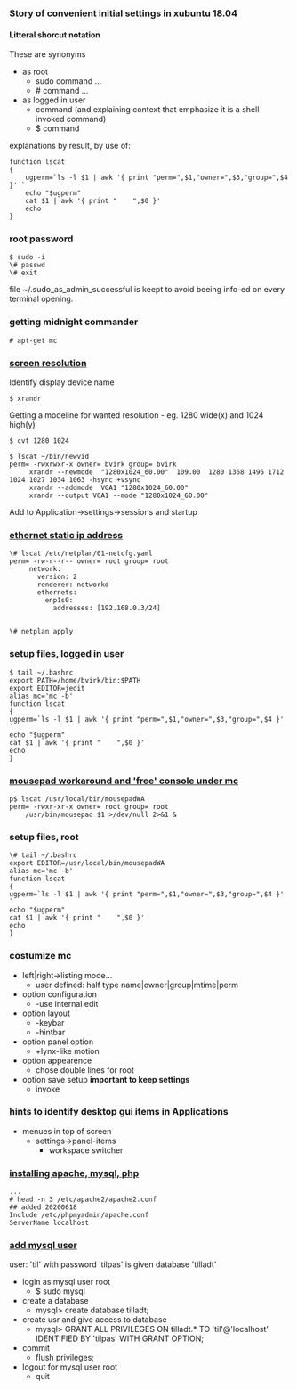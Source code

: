 ### Story of convenient initial settings in xubuntu 18.04

#### Litteral shorcut notation
These are synonyms

- as root 
	- sudo command ...
	- \# command ...
- as logged in user
	- command (and explaining context that emphasize it is a shell invoked command)
	- $ command

explanations by result, by use of:
 
	function lscat
	{
		ugperm=`ls -l $1 | awk '{ print "perm=",$1,"owner=",$3,"group=",$4 }' `
		echo "$ugperm"
		cat $1 | awk '{ print "    ",$0 }' 
		echo 
	}

### root password

	$ sudo -i
	\# passwd
	\# exit

file ~/.sudo_as_admin_successful is keept to avoid beeing info-ed on every terminal opening.

### getting midnight commander

	# apt-get mc

### [screen resolution](http://ubuntuhandbook.org/index.php/2017/04/custom-screen-resolution-ubuntu-desktop/)
Identify display device name

	$ xrandr

Getting a modeline for wanted resolution - eg. 1280 wide(x) and 1024 high(y)

	$ cvt 1280 1024
	
	$ lscat ~/bin/newvid 
	perm= -rwxrwxr-x owner= bvirk group= bvirk
		 xrandr --newmode  "1280x1024_60.00"  109.00  1280 1368 1496 1712  1024 1027 1034 1063 -hsync +vsync
		 xrandr --addmode  VGA1 "1280x1024_60.00"
		 xrandr --output VGA1 --mode "1280x1024_60.00"

Add to Application->settings->sessions and startup

### [ethernet static ip address](https://www.techrepublic.com/article/how-to-configure-a-static-ip-address-in-ubuntu-server-18-04/)

	\# lscat /etc/netplan/01-netcfg.yaml 
	perm= -rw-r--r-- owner= root group= root
		 network:
		   version: 2
		   renderer: networkd
		   ethernets:
		     enp1s0:
		       addresses: [192.168.0.3/24]


	\# netplan apply

### setup files, logged in user

	$ tail ~/.bashrc
	export PATH=/home/bvirk/bin:$PATH
	export EDITOR=jedit
	alias mc='mc -b'
	function lscat
	{
	ugperm=`ls -l $1 | awk '{ print "perm=",$1,"owner=",$3,"group=",$4 }' `
	echo "$ugperm"
	cat $1 | awk '{ print "    ",$0 }' 
	echo 
	}

### [mousepad workaround and 'free' console under mc](https://unix.stackexchange.com/questions/182925/dconf-warning-failed-to-commit-changes-to-dconf-the-connection-is-closed)
	
	p$ lscat /usr/local/bin/mousepadWA 
	perm= -rwxr-xr-x owner= root group= root
		/usr/bin/mousepad $1 >/dev/null 2>&1 &

### setup files, root

	\# tail ~/.bashrc
	export EDITOR=/usr/local/bin/mousepadWA
	alias mc='mc -b'
	function lscat
	{
	ugperm=`ls -l $1 | awk '{ print "perm=",$1,"owner=",$3,"group=",$4 }' `
	echo "$ugperm"
	cat $1 | awk '{ print "    ",$0 }' 
	echo 
	}

### costumize mc 

- left|right->listing mode...
	- user defined: half type name|owner|group|mtime|perm
- option configuration
	- -use internal edit
- option layout
	- -keybar
	- -hintbar
- option panel option
	- +lynx-like motion
- option appearence
	- chose double lines for root
- option save setup __important to keep settings__
	- invoke

### hints to identify desktop gui items in Applications

- menues in top of screen
	- settings->panel-items
		- workspace switcher

### [installing apache, mysql, php](https://www.configserverfirewall.com/ubuntu-linux/install-apache-php-mysql-ubuntu-18/)

	...
	# head -n 3 /etc/apache2/apache2.conf 
	## added 20200618
	Include /etc/phpmyadmin/apache.conf 
	ServerName localhost

### [add mysql user](https://alvinalexander.com/blog/post/mysql/add-user-mysql/)
user: 'til' with password 'tilpas' is given database 'tilladt'

- login as mysql user root
	- $ sudo mysql
- create a database
	- mysql> create database tilladt;
- create usr and give access to database
	- mysql> GRANT ALL PRIVILEGES ON tilladt.* TO 'til'@'localhost' IDENTIFIED BY 'tilpas' WITH GRANT OPTION;
- commit
	- flush privileges;
- logout for mysql user root
	- quit






